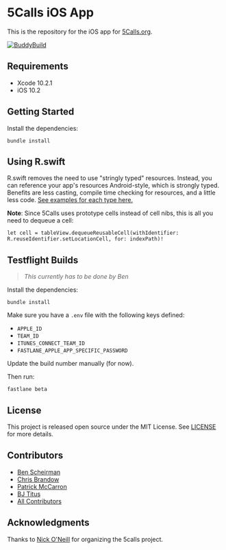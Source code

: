 # 5Calls iOS App

This is the repository for the iOS app for [5Calls.org](https://5calls.org).

[![BuddyBuild](https://dashboard.buddybuild.com/api/statusImage?appID=5897bfe9e9a832010023be69&branch=master&build=latest)](https://dashboard.buddybuild.com/apps/5897bfe9e9a832010023be69/build/latest?branch=master)

## Requirements

- Xcode 10.2.1
- iOS 10.2

## Getting Started

Install the dependencies:

```
bundle install
```

## Using R.swift

R.swift removes the need to use "stringly typed" resources. Instead, you can reference your app's resources Android-style, which is strongly typed. Benefits are less casting, compile time checking for resources, and a little less code. [See examples for each type here.](https://github.com/mac-cain13/R.swift/blob/master/Documentation/Examples.md)

**Note**: Since 5Calls uses prototype cells instead of cell nibs, this is all you need to dequeue a cell:

```
let cell = tableView.dequeueReusableCell(withIdentifier: R.reuseIdentifier.setLocationCell, for: indexPath)!
```

## Testflight Builds

> _This currently has to be done by Ben_

Install the dependencies:

```
bundle install
```

Make sure you have a `.env` file with the following keys defined:

- `APPLE_ID`
- `TEAM_ID`
- `ITUNES_CONNECT_TEAM_ID`
- `FASTLANE_APPLE_APP_SPECIFIC_PASSWORD`

Update the build number manually (for now).

Then run:

```
fastlane beta
```

## License

This project is released open source under the MIT License. See [LICENSE](https://raw.githubusercontent.com/5calls/ios/master/LICENSE) for more details.

## Contributors

- [Ben Scheirman](https://github.com/subdigital)
- [Chris Brandow](https://github.com/chrisbrandow)
- [Patrick McCarron](https://github.com/mccarron)
- [BJ Titus](https://github.com/bjtitus)
- [All Contributors](https://github.com/5calls/ios/graphs/contributors)

## Acknowledgments

Thanks to [Nick O'Neill](https://github.com/nickoneill) for organizing the 5calls project.
